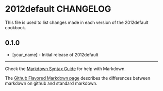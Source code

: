 2012default CHANGELOG
=====================

This file is used to list changes made in each version of the 2012default cookbook.

0.1.0
-----
- [your_name] - Initial release of 2012default

- - -
Check the [Markdown Syntax Guide](http://daringfireball.net/projects/markdown/syntax) for help with Markdown.

The [Github Flavored Markdown page](http://github.github.com/github-flavored-markdown/) describes the differences between markdown on github and standard markdown.
